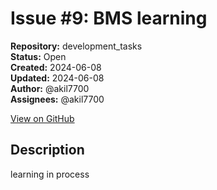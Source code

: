 # Issue #9: BMS learning

**Repository:** development_tasks  
**Status:** Open  
**Created:** 2024-06-08  
**Updated:** 2024-06-08  
**Author:** @akil7700  
**Assignees:** @akil7700  

[View on GitHub](https://github.com/Simtestlab/development_tasks/issues/9)

## Description

learning in process